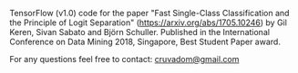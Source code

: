 TensorFlow (v1.0) code for the paper "Fast Single-Class Classification and the Principle of Logit Separation" (https://arxiv.org/abs/1705.10246) by Gil Keren, Sivan Sabato and Björn Schuller. Published in the International Conference on Data Mining 2018, Singapore, Best Student Paper award. 

For any questions feel free to contact: cruvadom@gmail.com
